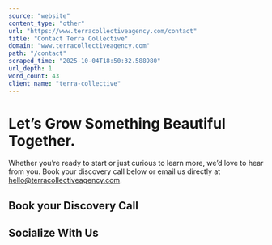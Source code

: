 ```yaml
---
source: "website"
content_type: "other"
url: "https://www.terracollectiveagency.com/contact"
title: "Contact Terra Collective"
domain: "www.terracollectiveagency.com"
path: "/contact"
scraped_time: "2025-10-04T18:50:32.588980"
url_depth: 1
word_count: 43
client_name: "terra-collective"
---
```


# Let’s Grow Something Beautiful Together.

Whether you’re ready to start or just curious to learn more, we’d love to hear from you. Book your discovery call below or email us directly at [hello@terracollectiveagency.com](mailto:hello@terracollectiveagency.com?).

## Book your Discovery Call

## Socialize With Us